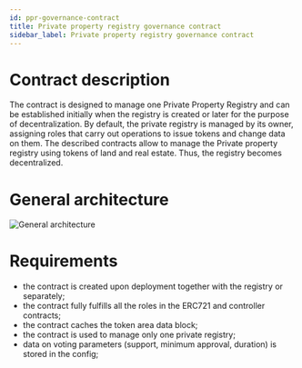 ```yaml
---
id: ppr-governance-contract
title: Private property registry governance contract
sidebar_label: Private property registry governance contract
---
```


# Contract description
The contract is designed to manage one Private Property Registry and can be established initially when the registry is created or later for the purpose of decentralization. 
By default, the private registry is managed by its owner, assigning roles that carry out operations to issue tokens and change data on them.  The described contracts allow to manage the Private property registry using tokens of land and real estate. Thus, the registry becomes decentralized.

# General architecture
![General architecture](https://github.com/galtproject/galtproject-docs/blob/master/docs/applications/images/ppr-governance-contract-01.png)

# Requirements
- the contract is created upon deployment together with the registry or separately;
- the contract fully fulfills all the roles in the ERC721 and controller contracts;
- the contract caches the token area data block;
- the contract is used to manage only one private registry;
- data on voting parameters (support, minimum approval, duration) is stored in the config;
